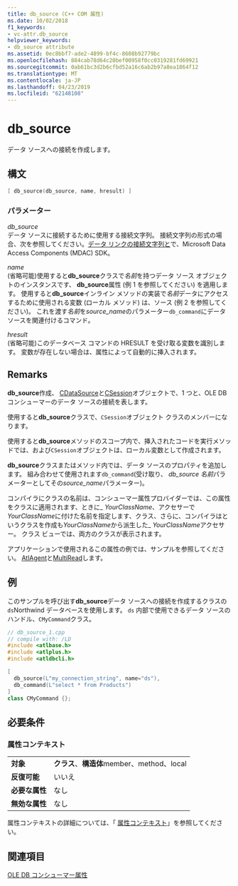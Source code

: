 ```yaml
---
title: db_source (C++ COM 属性)
ms.date: 10/02/2018
f1_keywords:
- vc-attr.db_source
helpviewer_keywords:
- db_source attribute
ms.assetid: 0ec8bbf7-ade2-4899-bf4c-8608b92779bc
ms.openlocfilehash: 884cab78d64c20bef00958f0cc0319281fd69921
ms.sourcegitcommit: 0ab61bc3d2b6cfbd52a16c6ab2b97a8ea1864f12
ms.translationtype: MT
ms.contentlocale: ja-JP
ms.lasthandoff: 04/23/2019
ms.locfileid: "62148108"
---
```

# <a name="dbsource"></a>db_source

データ ソースへの接続を作成します。

## <a name="syntax"></a>構文

```cpp
[ db_source(db_source, name, hresult) ]
```

### <a name="parameters"></a>パラメーター

*db_source*<br/>
データ ソースに接続するために使用する接続文字列。 接続文字列の形式の場合、次を参照してください。[データ リンクの接続文字列と](/previous-versions/windows/desktop/ms718376(v=vs.85))で、Microsoft Data Access Components (MDAC) SDK。

*name*<br/>
(省略可能)使用すると**db_source**クラスで*名前*を持つデータ ソース オブジェクトのインスタンスです、 **db_source**属性 (例 1 を参照してください) を適用します。 使用すると**db_source**インライン メソッドの実装で*名前*データにアクセスするために使用される変数 (ローカル メソッド) は、ソース (例 2 を参照してください)。 これを渡す*名前*を*source_name*のパラメーター`db_command`にデータ ソースを関連付けるコマンド。

*hresult*<br/>
(省略可能)このデータベース コマンドの HRESULT を受け取る変数を識別します。 変数が存在しない場合は、属性によって自動的に挿入されます。

## <a name="remarks"></a>Remarks

**db_source**作成、 [CDataSource](../../data/oledb/cdatasource-class.md)と[CSession](../../data/oledb/csession-class.md)オブジェクトで、1 つと、OLE DB コンシューマーのデータ ソースの接続を表します。

使用すると**db_source**クラスで、`CSession`オブジェクト クラスのメンバーになります。

使用すると**db_source**メソッドのスコープ内で、挿入されたコードを実行メソッドでは、および`CSession`オブジェクトは、ローカル変数として作成されます。

**db_source**クラスまたはメソッド内では、データ ソースのプロパティを追加します。 組み合わせて使用されます`db_command`(受け取り、 *db_source* *名前*パラメーターとしてその*source_name*パラメーター)。

コンパイラにクラスの名前は、コンシューマー属性プロバイダーでは、この属性をクラスに適用されます、ときに\_ *YourClassName*、アクセサーで*YourClassName*に付けた名前を指定します、クラス、さらに、コンパイラはというクラスを作成も*YourClassName*から派生した\_ *YourClassName*アクセサー。  クラス ビューでは、両方のクラスが表示されます。

アプリケーションで使用されるこの属性の例では、サンプルを参照してください。 [AtlAgent](https://github.com/Microsoft/VCSamples)と[MultiRead](https://github.com/Microsoft/VCSamples)します。

## <a name="example"></a>例

このサンプルを呼び出す**db_source**データ ソースへの接続を作成するクラスの`ds`Northwind データベースを使用します。 `ds` 内部で使用できるデータ ソースのハンドル、`CMyCommand`クラス。

```cpp
// db_source_1.cpp
// compile with: /LD
#include <atlbase.h>
#include <atlplus.h>
#include <atldbcli.h>

[
  db_source(L"my_connection_string", name="ds"),
  db_command(L"select * from Products")
]
class CMyCommand {};
```

## <a name="requirements"></a>必要条件

### <a name="attribute-context"></a>属性コンテキスト

|||
|-|-|
|**対象**|**クラス**、**構造体**member、method、local|
|**反復可能**|いいえ|
|**必要な属性**|なし|
|**無効な属性**|なし|

属性コンテキストの詳細については、「 [属性コンテキスト](cpp-attributes-com-net.md#contexts)」を参照してください。

## <a name="see-also"></a>関連項目

[OLE DB コンシューマー属性](ole-db-consumer-attributes.md)
